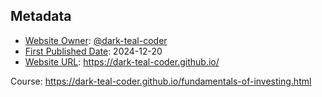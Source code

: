 ## Metadata

- <ins>Website Owner</ins>: [@dark-teal-coder](github.com/dark-teal-coder)
- <ins>First Published Date</ins>: 2024-12-20
- <ins>Website URL</ins>: https://dark-teal-coder.github.io/

Course: https://dark-teal-coder.github.io/fundamentals-of-investing.html
